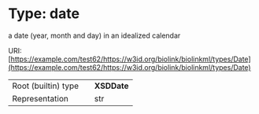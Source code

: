 
# Type: date


a date (year, month and day) in an idealized calendar

URI: [https://example.com/test62/https://w3id.org/biolink/biolinkml/types/Date](https://example.com/test62/https://w3id.org/biolink/biolinkml/types/Date)

|  |  |  |
| --- | --- | --- |
| Root (builtin) type | | **XSDDate** |
| Representation | | str |
